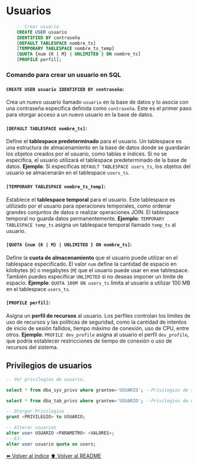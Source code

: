# Usuarios
~~~sql 
    -- Crear usuario
    CREATE USER usuario 
    IDENTIFIED BY contraseña
    [DEFAULT TABLESPACE nombre_ts]
    [TEMPORARY TABLESPACE nombre_ts_temp]
    [QUOTA {num {K | M} | UNLIMITED } ON nombre_ts]
    [PROFILE perfil];
~~~

### Comando para crear un usuario en SQL

#### `CREATE USER usuario IDENTIFIED BY contraseña`:
Crea un nuevo usuario llamado `usuario` en la base de datos y lo asocia con una contraseña específica definida como `contraseña`. Este es el primer paso para otorgar acceso a un nuevo usuario en la base de datos.

#### `[DEFAULT TABLESPACE nombre_ts]`:
Define el **tablespace predeterminado** para el usuario. Un tablespace es una estructura de almacenamiento en la base de datos donde se guardarán los objetos creados por el usuario, como tablas e índices. Si no se especifica, el usuario utilizará el tablespace predeterminado de la base de datos.
**Ejemplo**: Si especificas `DEFAULT TABLESPACE users_ts`, los objetos del usuario se almacenarán en el tablespace `users_ts`.

#### `[TEMPORARY TABLESPACE nombre_ts_temp]`:
Establece el **tablespace temporal** para el usuario. Este tablespace es utilizado por el usuario para operaciones temporales, como ordenar grandes conjuntos de datos o realizar operaciones JOIN. El tablespace temporal no guarda datos permanentemente.
**Ejemplo**: `TEMPORARY TABLESPACE temp_ts` asigna un tablespace temporal llamado `temp_ts` al usuario.

#### `[QUOTA {num {K | M} | UNLIMITED } ON nombre_ts]`:
Define la **cuota de almacenamiento** que el usuario puede utilizar en el tablespace especificado. El valor `num` define la cantidad de espacio en kilobytes (`K`) o megabytes (`M`) que el usuario puede usar en ese tablespace. También puedes especificar `UNLIMITED` si no deseas imponer un límite de espacio.
**Ejemplo**: `QUOTA 100M ON users_ts` limita al usuario a utilizar 100 MB en el tablespace `users_ts`.

#### `[PROFILE perfil]`:
Asigna un **perfil de recursos** al usuario. Los perfiles controlan los límites de uso de recursos y las políticas de seguridad, como la cantidad de intentos de inicio de sesión fallidos, tiempo máximo de conexión, uso de CPU, entre otros.
**Ejemplo**: `PROFILE dev_profile` asigna al usuario el perfil `dev_profile`, que podría establecer restricciones de tiempo de conexión o uso de recursos del sistema.

## Privilegios de usuarios
~~~sql
-- Ver privilegios de usuario.

select * from dba_sys_privs where grantee='USUARIO'; --Privilegios de sistema del usuario USUARIO.

select * from dba_tab_privs where grantee='USUARIO'; --Privilegios de objetos del usuario USUARIO.

-- Otorgar Privilegios
grant <PRIVILEGIO> to USUARIO;

-- Alterar usuarios
alter user USUARIO <PARAMETRO> <VALORES>;
---EJ:
alter user usuario quota on users;

~~~



[⬅️ Volver al índice](./Index.md)
[⬆️ Volver al README](/README.md)
